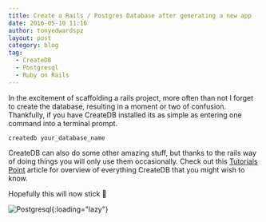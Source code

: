 ```yaml
---
title: Create a Rails / Postgres Database after generating a new app
date: 2016-05-10 11:16
author: tonyedwardspz
layout: post
category: blog
tag:
  - CreateDB
  - Postgresql
  - Ruby on Rails
---
```

In the excitement of scaffolding a rails project, more often than not I forget to create the database, resulting in a moment or two of confusion. Thankfully, if you have CreateDB installed its as simple as entering one command into a terminal prompt.


    createdb your_database_name


CreateDB can also do some other amazing stuff, but thanks to the rails way of doing things you will only use them occasionally. Check out this [Tutorials Point](http://www.tutorialspoint.com/postgresql/postgresql_create_database.htm "tutorials point") article for overview of everything CreateDB that you might wish to know.

Hopefully this will now stick 🙂

![Postgresql](/assets/images/import/2016/05/postgresql_logo-555px.png){:loading="lazy"}
